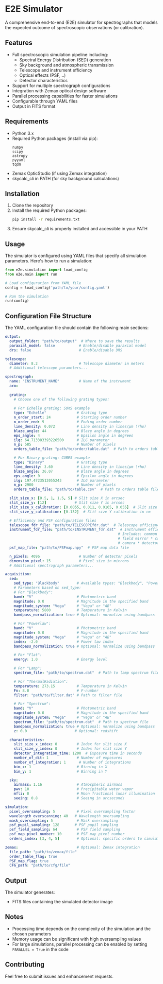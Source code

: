 # E2E Simulator

A comprehensive end-to-end (E2E) simulator for spectrographs that models the expected outcome of spectroscopic observations (or calibration).

## Features

- Full spectroscopic simulation pipeline including:
  - Spectral Energy Distribution (SED) generation
  - Sky background and atmospheric transmission
  - Telescope and instrument efficiency
  - Optical effects (PSF, ..)
  - Detector characteristics
- Support for multiple spectrograph configurations
- Integration with Zemax optical design software
- Parallel processing capabilities for faster simulations
- Configurable through YAML files
- Output in FITS format

## Requirements

- Python 3.x
- Required Python packages (install via pip):
  ```
  numpy
  scipy
  astropy
  pyyaml
  tqdm
  ```
- Zemax OpticStudio (if using Zemax integration)
- skycalc_cli in PATH (for sky background calculations)

## Installation

1. Clone the repository
2. Install the required Python packages:
   ```bash
   pip install -r requirements.txt
   ```
3. Ensure skycalc_cli is properly installed and accessible in your PATH

## Usage

The simulator is configured using YAML files that specify all simulation parameters. Here's how to run a simulation:

```python
from e2e.simulation import load_config
from e2e.main import run

# Load configuration from YAML file
config = load_config('path/to/your/config.yaml')

# Run the simulation
run(config)
```

## Configuration File Structure

The YAML configuration file should contain the following main sections:

```yaml
output:
  output_folder: "path/to/output"  # Where to save the results
  paraxial_model: false           # Enable/disable paraxial model
  drs: false                      # Enable/disable DRS

telescope:
  diameter: 8.2                   # Telescope diameter in meters
  # Additional telescope parameters...

spectrograph:
  name: "INSTRUMENT_NAME"         # Name of the instrument
  arm: 
  
  grating:
    # Choose one of the following grating types:
    
    # For Echelle grating: SOXS example
    type: "Echelle"              # Grating type
    n_order_start: 24            # Starting order number
    n_order_end: 9               # Ending order number
    line_density: 0.072          # Line density in lines/μm (rho)
    blaze_angle: 44              # Blaze angle in degrees
    eps_angle: 4                 # Epsilon angle in degrees
    ilg: 64.713383393226500      # ILG parameter
    n_p: 585                     # Number of pixels
    orders_table_file: "path/to/order/table.dat"  # Path to orders table file

    # For Binary grating: CUBES example
    type: "Binary"               # Grating type
    line_density: 3.60           # Line density in lines/μm (rho)
    blaze_angle: 36.07           # Blaze angle in degrees
    eps_angle: 0                 # Epsilon angle in degrees
    ilg: 197.4723512055243       # ILG parameter
    n_p: 2900                    # Number of pixels
    orders_table_file: "path/to/table.csv"  # Path to orders table file

  slit_size_x: [0.5, 1, 1.5, 5] # Slit size X in arcsec
  slit_size_y: [12]             # Slit size Y in arcsec
  slit_size_x_calibration: [0.0055, 0.011, 0.0165, 0.055]  # Slit size X calibration in cm
  slit_size_y_calibration: [0.132]  # Slit size Y calibration in cm

  # Efficiency and PSF configuration files
  telescope_fdr_file: "path/to/TELESCOPEfdr.dat"  # Telescope efficiency data file
  instrument_fdr_file: "path/to/INSTRUMENT_fdr.dat"  # Instrument efficiency data file
                                                    # Includes: common path * grating * collimator * 
                                                    # field mirror * cross-disperser * fold mirror * 
                                                    # camera * detector QE
  psf_map_file: "path/to/PSFmap.npy"  # PSF map data file

  n_pixels: 4096                  # Number of detector pixels
  dimension_pixel: 15             # Pixel size in microns
  # Additional spectrograph parameters...

acquisition:
  sed:
    sed_type: "Blackbody"        # Available types: "Blackbody", "Powerlaw", "Flat", "Lamp", "ThermalRadiation", "Spectrum"
    # Parameters based on sed_type:
    # For "Blackbody":
    band: "V"                    # Photometric band
    magnitude: 0.0               # Magnitude in the specified band
    magnitude_system: "Vega"     # "Vega" or "AB"
    temperature: 5800            # Temperature in Kelvin
    bandpass_normalization: true # Optional: normalize using bandpass

    # For "Powerlaw":
    band: "V"                    # Photometric band
    magnitude: 0.0               # Magnitude in the specified band
    magnitude_system: "Vega"     # "Vega" or "AB"
    index: -2.0                  # Power law index
    bandpass_normalization: true # Optional: normalize using bandpass

    # For "Flat":
    energy: 1.0                  # Energy level

    # For "Lamp":
    spectrum_file: "path/to/spectrum.dat"  # Path to lamp spectrum file

    # For "ThermalRadiation":
    temperature: 273.15          # Temperature in Kelvin
    Fn: 8.0                      # F-number
    filter: "path/to/filter.dat" # Path to filter file

    # For "Spectrum":
    band: "V"                    # Photometric band
    magnitude: 0.0               # Magnitude in the specified band
    magnitude_system: "Vega"     # "Vega" or "AB"
    spectrum_file: "path/to/spectrum.dat"  # Path to spectrum file
    bandpass_normalization: true # Optional: normalize using bandpass
    z: 0.0                      # Optional: redshift

  characteristics:
    slit_size_x_index: 0         # Index for slit size X
    slit_size_y_index: 0         # Index for slit size Y
    detector_integration_time: 1200  # Exposure time in seconds
    number_of_dit: 1             # Number of exposures
    number_of_integration: 1      # Number of integrations
    bin_x: 1                     # Binning in X
    bin_y: 1                     # Binning in Y

  sky:
    airmass: 1.16                # Atmospheric airmass
    pwv: 10                      # Precipitable water vapor
    mfli: 0                      # Moon fractional lunar illumination
    seeing: 0.8                  # Seeing in arcseconds

simulation:
  pixel_oversampling: 5          # Pixel oversampling factor
  wavelength_overscanning: 40   # Wavelength oversampling
  mask_oversampling: 5           # Mask oversampling
  psf_pupil_sampling: 128       # PSF pupil sampling
  psf_field_sampling: 64         # PSF field sampling
  psf_map_pixel_number: 10       # PSF map pixel number
  orders_index: [3, 4, 5]        # Optional: specific orders to simulate

zemax:                           # Optional: Zemax integration
  file_path: "path/to/zemax/file"
  order_table_flag: true
  PSF_map_flag: true
  CFG_path: "path/to/cfg/file"
```

## Output

The simulator generates:
- FITS files containing the simulated detector image

## Notes

- Processing time depends on the complexity of the simulation and the chosen parameters
- Memory usage can be significant with high oversampling values
- For large simulations, parallel processing can be enabled by setting `PARALLEL = True` in the code

## Contributing

Feel free to submit issues and enhancement requests.
